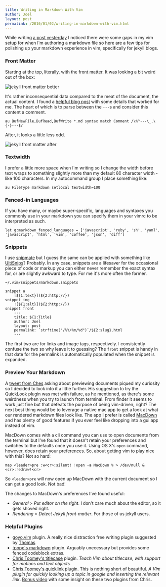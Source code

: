```yaml
---
title: Writing in Markdown With Vim
author: Joel
layout: post
permalink: /2016/01/02/writing-in-markdown-with-vim.html
---
```


While writing [a post yesterday][] I noticed there were some gaps in my vim setup for when I'm
authoring a markdown file so here are a few tips for polishing up your markdown experience in vim,
specifically for jekyll blogs.

[a post yesterday]: http://www.joeloliveira.com/2016/01/01/adios-2015-you-were-alright.html

### Front Matter

Starting at the top, literally, with the front matter. It was looking a bit weird out of the box:

![jekyll front matter better](https://www.evernote.com/l/AUqBTP-soRdBka6Ux6dYTlrPxiiMTso_GXkB/image.png)

It's rather inconsequential data compared to the meat of the document, the actual content. I found a
[helpful blog post][] with some details that worked for me. The heart of which is to parse between the
`---`s and consider this content a comment.

```vim
au BufNewFile,BufRead,BufWrite *.md syntax match Comment /\%^---\_.\{-}---$/
```

After, it looks a little less odd.

![jekyll front matter after](https://www.evernote.com/l/AUp8HJ6J_C9PibrDKDp7iEKyB16O5W_FAmkB/image.png)

[helpful blog post]: http://www.codeography.com/2010/02/20/making-vim-play-nice-with-jekylls-yaml-front-matter.html

### Textwidth

I prefer a little more space when I'm writing so I change the width before text wraps to something
slightly more than my default 80 character width - like 100 characters. In my autocommand group I
place something like:

```vim
au FileType markdown setlocal textwidth=100
```

### Fenced-in Languages

If you have many, or maybe super-specific, languages and syntaxes you commonly use in your markdown
you can specify them in your vimrc to be interpreted as such.

```vim
let g:markdown_fenced_languages = ['javascript', 'ruby', 'sh', 'yaml', 'javascript', 'html', 'vim', 'coffee', 'json', 'diff']
```

### Snippets

I use [snipmate][] but I guess the same can be applied with something like [UltiSnips][]? Probably. In any
case, snippets are a lifesaver for the occasional piece of code or markup you can either never
remember the exact syntax for, or are slightly awkward to type. For me it's more often the former.

`~/.vim/snippets/markdown.snippets`

```
snippet a
	[${1:text}](${2:http://})
snippet img
	![${1:alt}](${2:http://})
snippet front
	---
	title: ${1:Title}
	author: Joel
	layout: post
	permalink: `strftime("/%Y/%m/%d")`/${2:slug}.html
	---
```

The first two are for links and image tags, respectively. I consistently confuse the two so why
leave it to guessing? The `front` snippet is handy in that date for the permalink is automatically
populated when the snippet is expanded.

[snipmate]: https://github.com/msanders/snipmate.vim
[UltiSnips]: https://github.com/SirVer/ultisnips

### Preview Your Markdown

A [tweet from Ches][] asking about previewing documents piqued my curiosity so I decided to look into it
a little further. His suggestion to try the QuickLook plugin was met with failure, as he mentioned,
as there's some weirdness when you try to launch from terminal. From finder it seems to work just
fine but that defeats the purpose of being vim-driven, right? The next best thing would be to
leverage a native mac app to get a look at what our rendered markdown files look like. The app I
prefer is called [MacDown][] and has plenty of good features if you ever feel like dropping into a gui
app instead of vim.

MacDown comes with a cli command you can use to open documents from the terminal but I've found that
it doesn't retain your preferences and switches to the defaults once you use it. Using OS X's `open`
command, however, does retain your preferences. So, about getting vim to play nice with this? Not so
hard:

```vim
map <leader>pre :w<cr>:silent! !open -a MacDown % > /dev/null &<cr>:redraw!<cr>
```

So `<leader>pre` will now open up MacDown with the current document so I can get a good look. Not
bad!

The changes to MacDown's preferences I've found useful:

* *General > Put editor on the right*. I don't care much about the editor, so it gets shoved right.
* *Rendering > Detect Jekyll front-matter*. For those of us jekyll users.

[tweet from Ches]: https://twitter.com/ches/status/683999093597716480
[MacDown]: http://macdown.uranusjr.com/

### Helpful Plugins

* [goyo.vim][] plugin. A really nice distraction free writing plugin suggested by [Thomas][].
* [tpope's markdown][] plugin. Arguably unecessary but provides some fenced codeblock extras.
* [Chris Toomey's titlecase][] plugin. *Teach Vim about titlecase, with support for motions and text objects*
* [Chris Toomey's quicklink][] plugin. This is nothing short of beautiful. *A Vim plugin for quickly
  looking up a topic in google and inserting the relevant link*. [Bonus video][] with some insight on these
  two plugins from Chris.

[Thomas]: https://twitter.com/thegreatape
[goyo.vim]: https://github.com/junegunn/goyo.vim
[tpope's markdown]: https://github.com/tpope/vim-markdown
[Chris Toomey's titlecase]: https://github.com/christoomey/vim-titlecase
[Chris Toomey's quicklink]: https://github.com/christoomey/vim-quicklink
[Bonus video]: https://www.youtube.com/watch?v=lwD8G1P52Sk
